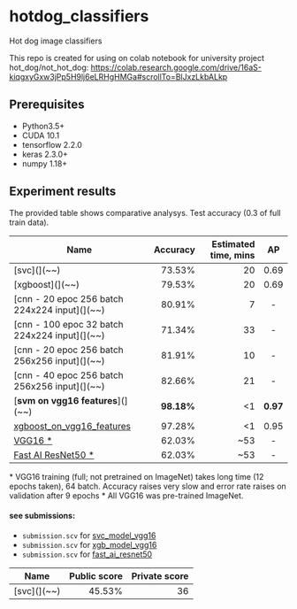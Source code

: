 # hotdog_classifiers
Hot dog image classifiers

This repo is created for using on colab notebook for university project hot_dog/not_hot_dog: https://colab.research.google.com/drive/16aS-kiqgxyGxw3jPp5H9lj6eLRHgHMGa#scrollTo=BlJxzLkbALkp

## Prerequisites
* Python3.5+
* CUDA 10.1
* tensorflow  2.2.0
* keras 2.3.0+
* numpy 1.18+

## Experiment results

The provided table shows comparative analysys. Test accuracy (0.3 of full train data).

| Name      | Accuracy | Estimated time, mins| AP |
|-----------|---------:|--------:|:-----------------:|
|[svc](](~~)   |    73.53%    | 20   |0.69|
|[xgboost](](~~)   |    79.53%    | 20   |0.69|
|[cnn - 20 epoc 256 batch 224x224 input](](~~)   |    80.91%    | 7   |-|
|[cnn - 100 epoc 32 batch 224x224 input](](~~)   |    71.34%    | 33   |-|
|[cnn - 20 epoc 256 batch 256x256 input](](~~)   |    81.91%    | 10  |-|
|[cnn - 40 epoc 256 batch 256x256 input](](~~)   |    82.66%    | 21   |-|
|[__svm on vgg16 features__](](~~)   |    __98.18%__    | <1   |__0.97__|
|[xgboost_on_vgg16_features](~~)   |    97.28%    | <1   |0.95|
|[VGG16 *](~~)   |    62.03%    | ~53   |-|
|[Fast AI ResNet50 *](~~)   |    62.03%    | ~53   |-|

\* VGG16 training (full; not pretrained on ImageNet) takes long time (12 epochs taken), 64 batch. Accuracy raises very slow and error rate raises on validation after 9 epochs
\* All VGG16 was pre-trained ImageNet.

#### see submissions:
* `submission.scv` for [svc_model_vgg16](test_labels/prediction_svc_model_vgg16/submission.csv)
* `submission.scv` for [xgb_model_vgg16](test_labels/prediction_xgb_model_vgg16/submission.csv)
* `submission.scv` for [fast_ai_resnet50](test_labels/prediction_fast_ai_resnet50/submission.csv)

| Name      | Public score | Private score|
|-----------|---------:|--------:|
|[svc](](~~)   |    45.53%    | 36   |
